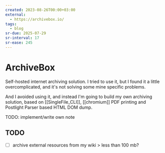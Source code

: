 ```yaml
---
created: 2023-08-26T00:00+03:00
external:
  - https://archivebox.io/
tags:
  - blog
sr-due: 2025-07-29
sr-interval: 17
sr-ease: 245
---
```


# ArchiveBox

Self-hosted internet archiving solution. I tried to use it, but I found it a
little overcomplicated, and it's not solving some mine specific problems.

And I avoided using it, and instead I'm going to build my own archiving
solution, based on [[SingleFile_CLI]], [[chromium]] PDF printing and Postlight
Parser based HTML DOM dump.

TODO: implement/write own note

## TODO

- [ ] archive external resources from my wiki > less than 100 mb?
